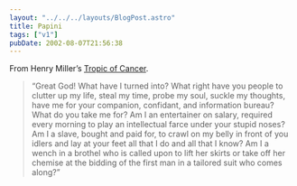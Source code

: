 ```yaml
---
layout: "../../../layouts/BlogPost.astro"
title: Papini
tags: ["v1"]
pubDate: 2002-08-07T21:56:38
---
```


From Henry Miller&#8217;s [Tropic of Cancer][1].

> &#8220;Great God! What have I turned into? What right have you people to clutter up my life, steal my time, probe my soul, suckle my thoughts, have me for your companion, confidant, and information bureau? What do you take me for? Am I an entertainer on salary, required every morning to play an intellectual farce under your stupid noses? Am I a slave, bought and paid for, to crawl on my belly in front of you idlers and lay at your feet all that I do and all that I know? Am I a wench in a brothel who is called upon to lift her skirts or take off her chemise at the bidding of the first man in a tailored suit who comes along?&#8221;

[1]: http://www.amazon.co.uk/exec/obidos/ASIN/0006545831/ohsky "Amazon.co.uk: Tropic of Cancer by Henry Miller"
